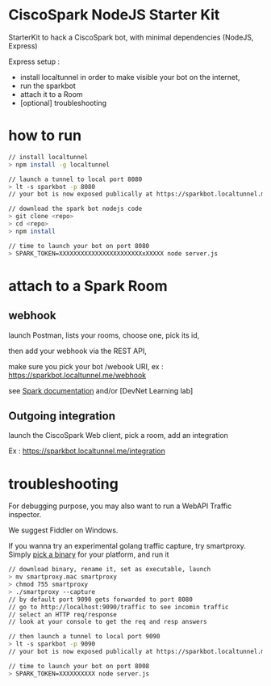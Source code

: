# CiscoSpark NodeJS Starter Kit

StarterKit to hack a CiscoSpark bot, with minimal dependencies (NodeJS, Express)

Express setup :
- install localtunnel in order to make visible your bot on the internet,
- run the sparkbot
- attach it to a Room
- [optional] troubleshooting

# how to run

``` bash
// install localtunnel
> npm install -g localtunnel

// launch a tunnel to local port 8080
> lt -s sparkbot -p 8080
// your bot is now exposed publically at https://sparkbot.localtunnel.me/

// download the spark bot nodejs code  
> git clone <repo>
> cd <repo>
> npm install

// time to launch your bot on port 8080
> SPARK_TOKEN=XXXXXXXXXXXXXXXXXXXXXXXxXXXXX node server.js
```

# attach to a Spark Room

## webhook

launch Postman, lists your rooms, choose one, pick its id,

then add your webhook via the REST API,

make sure you pick your bot /webook URI, ex : https://sparkbot.localtunnel.me/webhook

see [Spark documentation](https://developer.ciscospark.com/endpoint-webhooks-post.html) and/or [DevNet Learning lab]

## Outgoing integration

launch the CiscoSpark Web client, pick a room, add an integration

Ex : https://sparkbot.localtunnel.me/integration


# troubleshooting

For debugging purpose, you may also want to run a WebAPI Traffic inspector.

We suggest Fiddler on Windows.

If you wanna try an experimental golang traffic capture, try smartproxy.
Simply [pick a binary](https://github.com/ObjectIsAdvantag/smartproxy/releases/tag/v0.4) for your platform, and run it

``` bash
// download binary, rename it, set as executable, launch
> mv smartproxy.mac smartproxy
> chmod 755 smartproxy
> ./smartproxy --capture
// by default port 9090 gets forwarded to port 8080
// go to http://localhost:9090/traffic to see incomin traffic
// select an HTTP req/response
// look at your console to get the req and resp answers

// then launch a tunnel to local port 9090
> lt -s sparkbot -p 9090
// your bot is now exposed publically at https://sparkbot.localtunnel.me/

// time to launch your bot on port 8008
> SPARK_TOKEN=XXXXXXXXXX node server.js
```
